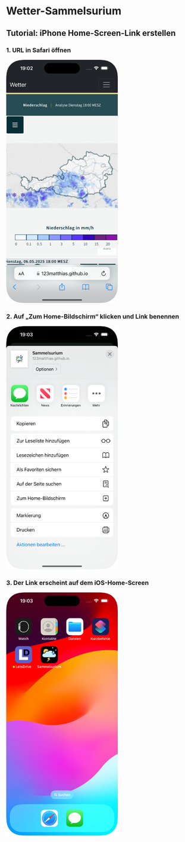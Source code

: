 # Wetter-Sammelsurium

## Tutorial: iPhone Home-Screen-Link erstellen

### 1. URL in Safari öffnen
<img src="./img/Screenshot1.png" width="300">


### 2. Auf „Zum Home-Bildschirm“ klicken und Link benennen
<img src="./img/Screenshot2.png" width="300">


### 3. Der Link erscheint auf dem iOS-Home-Screen
<img src="./img/Screenshot3.png" width="300">

